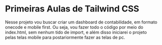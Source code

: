 # Primeiras Aulas de Tailwind CSS

Nesse projeto vou buscar criar um dashboard de contabilidade, em formato onecode e mobile first. Ou seja, vou fazer todo o código por meio do index.html, sem nenhum tido de import, e além disso iniciarei o projeto pelas telas mobile para postariormente fazer as telas de pc.
